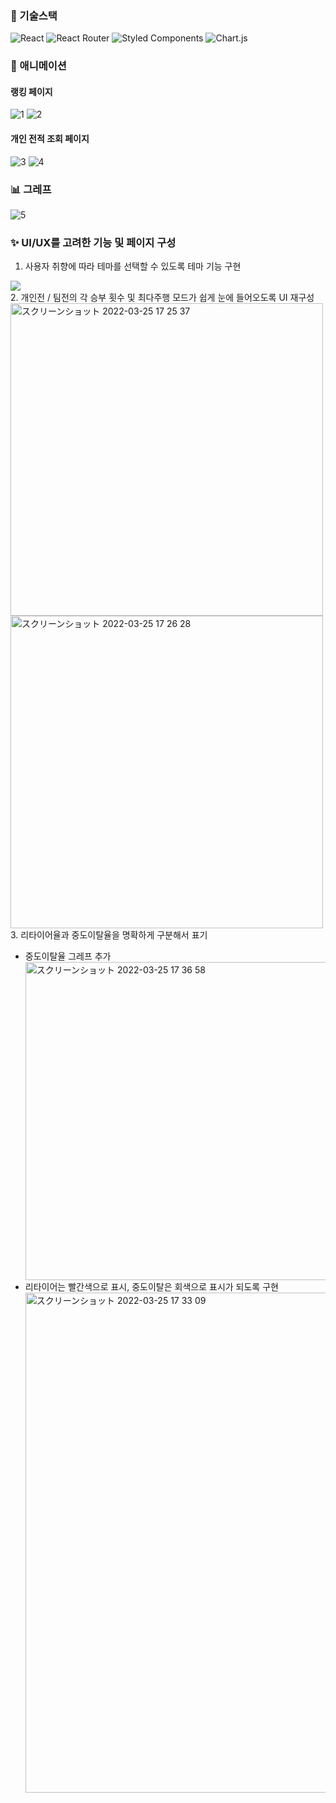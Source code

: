 ### 🧰 기술스택
![React](https://img.shields.io/badge/react-%2320232a.svg?style=for-the-badge&logo=react&logoColor=%2361DAFB)
![React Router](https://img.shields.io/badge/React_Router-CA4245?style=for-the-badge&logo=react-router&logoColor=white)
![Styled Components](https://img.shields.io/badge/styled--components-DB7093?style=for-the-badge&logo=styled-components&logoColor=white)
![Chart.js](https://img.shields.io/badge/chart.js-F5788D.svg?style=for-the-badge&logo=chart.js&logoColor=white)

### 🎨 애니메이션
#### 랭킹 페이지
![1](https://user-images.githubusercontent.com/77221488/160078152-65803ad7-e3b2-48d4-b525-183fe7d82922.gif)
![2](https://user-images.githubusercontent.com/77221488/160078191-3301d671-e257-40cc-8b46-36356b365743.gif)

#### 개인 전적 조회 페이지
![3](https://user-images.githubusercontent.com/77221488/160078206-32671da3-5461-4c1b-b5ab-9589c4815d5f.gif)
![4](https://user-images.githubusercontent.com/77221488/160078234-a6776633-0152-4529-a1de-f375f0d9a2c8.gif)

### 📊 그레프
![5](https://user-images.githubusercontent.com/77221488/160080248-c399e13e-d33a-4474-91e7-48382fb93847.gif)

### ✨ UI/UX를 고려한 기능 및 페이지 구성

1. 사용자 취향에 따라 테마를 선택할 수 있도록 테마 기능 구현
<div>
  <img src='https://user-images.githubusercontent.com/77221488/160085634-81971000-2080-4151-9f01-2cd5c7b6d9fa.gif' />
</div>
2. 개인전 / 팀전의 각 승부 횟수 및 최다주행 모드가 쉽게 눈에 들어오도록 UI 재구성
<div style={display: flex}>
  <img width="500" alt="スクリーンショット 2022-03-25 17 25 37" src="https://user-images.githubusercontent.com/77221488/160083177-ee2719db-b987-4ce0-8b54-37d253fbfefd.png">
  <img width="500" alt="スクリーンショット 2022-03-25 17 26 28" src="https://user-images.githubusercontent.com/77221488/160083449-add9536a-6837-4451-be30-9ca2790b4478.png">
  </div>
3. 리타이어율과 중도이탈율을 명확하게 구분해서 표기
<ul>
  <li>
    <div>중도이탈율 그레프 추가</div>
    <img width="509" alt="スクリーンショット 2022-03-25 17 36 58" src="https://user-images.githubusercontent.com/77221488/160085047-d94493e1-c18d-4af7-93d2-174e0da64e86.png">
  </li>
  <li>
    <div>리타이어는 빨간색으로 표시, 중도이탈은 회색으로 표시가 되도록 구현</div>
    <img width="800" alt="スクリーンショット 2022-03-25 17 33 09" src="https://user-images.githubusercontent.com/77221488/160084381-c5a2add2-961b-47ba-bae0-f01c538e778e.png">
  </li>
</ul>







